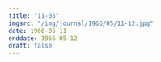 ```yaml
---
title: "11-05"
imgsrc: "/img/journal/1966/05/11-12.jpg"
date: 1966-05-11
enddate: 1966-05-12
draft: false
---
```


<!-- fix pre-formatted input -->
